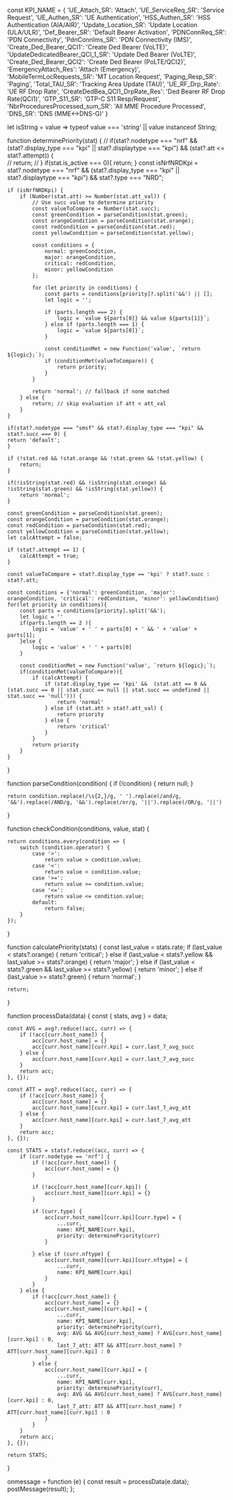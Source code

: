 const KPI_NAME = {
    'UE_Attach_SR': 'Attach',
    'UE_ServiceReq_SR': 'Service Request',
    'UE_Authen_SR': 'UE Authentication',
    'HSS_Authen_SR': 'HSS Authentication (AIA/AIR)',
    'Update_Location_SR': 'Update Location (ULA/ULR)',
    'Def_Bearer_SR': 'Default Bearer Activation',
    'PDNConnReq_SR': 'PDN Connectivity',
    'PdnConnIms_SR': 'PDN Connectivity (IMS)',
    'Create_Ded_Bearer_QCI1': 'Create Ded Bearer (VoLTE)',
    'UpdateDedicatedBearer_QCI_1_SR': 'Update Ded Bearer (VoLTE)',
    'Create_Ded_Bearer_QCI2': 'Create Ded Bearer (PoLTE/QCI2)',
    'EmergencyAttach_Res': 'Attach (Emergency)',
    'MobileTermLocRequests_SR': 'MT Location Request',
    'Paging_Resp_SR': 'Paging',
    'Total_TAU_SR': 'Tracking Area Update (TAU)',
    'UE_RF_Drp_Rate': 'UE RF Drop Rate',
    'CreateDedBea_QCI1_DrpRate_Res': 'Ded Bearer RF Drop Rate(QCI1)',
    'GTP_S11_SR': 'GTP-C S11 Resp/Request',
    'NbrProceduresProcessed_sum_SR': 'All MME Procedure Processed',
    'DNS_SR': 'DNS (MME<->DNS-G)'
}

let isString = value => typeof value === 'string' || value instanceof String;

function determinePriority(stat) {
    // if(stat?.nodetype === "nrf" && (stat?.display_type === "kpi" || stat?.displaytype === "kpi") && (stat?.att <= stat?.attempt)) {  
    //     return;
    // }
    if(stat.is_active === 0){
        return;
    }
    const isNrfNRDKpi = stat?.nodetype === "nrf" &&
                        (stat?.display_type === "kpi" || stat?.displaytype === "kpi") &&
                        stat?.type === "NRD";

    if (isNrfNRDKpi) {
        if (Number(stat.att) >= Number(stat.att_val)) {
            // Use succ value to determine priority
            const valueToCompare = Number(stat.succ);
            const greenCondition = parseCondition(stat.green);
            const orangeCondition = parseCondition(stat.orange);
            const redCondition = parseCondition(stat.red);
            const yellowCondition = parseCondition(stat.yellow);

            const conditions = {
                normal: greenCondition,
                major: orangeCondition,
                critical: redCondition,
                minor: yellowCondition
            };

            for (let priority in conditions) {
                const parts = conditions[priority]?.split('&&') || [];
                let logic = '';

                if (parts.length === 2) {
                    logic = `value ${parts[0]} && value ${parts[1]}`;
                } else if (parts.length === 1) {
                    logic = `value ${parts[0]}`;
                }

                const conditionMet = new Function('value', `return ${logic};`);
                if (conditionMet(valueToCompare)) {
                    return priority;
                }
            }

            return 'normal'; // fallback if none matched
        } else {
            return; // skip evaluation if att < att_val
        }
    }

    if(stat?.nodetype === "smsf" && stat?.display_type === "kpi" && stat?.succ === 0) {
    return 'default';
    }
    
    if (!stat.red && !stat.orange && !stat.green && !stat.yellow) {
        return;
    }

    if(!isString(stat.red) && !isString(stat.orange) && !isString(stat.green) && !isString(stat.yellow)) {
        return 'normal';
    }

    const greenCondition = parseCondition(stat.green);
    const orangeCondition = parseCondition(stat.orange);
    const redCondition = parseCondition(stat.red);
    const yellowCondition = parseCondition(stat.yellow);
    let calcAttempt = false;

    if (stat?.attempt == 1) {
        calcAttempt = true;
    }

    const valueToCompare = stat?.display_type == 'kpi' ? stat?.succ : stat?.att;

    const conditions = {'normal': greenCondition, 'major': orangeCondition, 'critical': redCondition, 'minor': yellowCondition}
    for(let priority in conditions){
        const parts = conditions[priority].split('&&');
        let logic = ''
        if(parts.length == 2 ){
            logic = 'value' + ' ' + parts[0] + ' && ' + 'value' + parts[1];
        }else {
            logic = 'value' + ' ' + parts[0]
        }

        const conditionMet = new Function('value', `return ${logic};`);
        if(conditionMet(valueToCompare)){
            if (calcAttempt) {
                if (stat.display_type == 'kpi' &&  (stat.att == 0 && (stat.succ == 0 || stat.succ == null || stat.succ == undefined || stat.succ == 'null'))) {
                    return 'normal'
                } else if (stat.att > stat?.att_val) {
                    return priority
                } else {
                    return 'critical'
                }
            }
            return priority
        }
    }

}

function parseCondition(condition) {
    if (!condition) {
        return null;
    }

    return condition.replace(/\s{2,}/g, ' ').replace(/and/g, '&&').replace(/AND/g, '&&').replace(/or/g, '||').replace(/OR/g, '||')
}

function checkCondition(conditions, value, stat) {

    return conditions.every(condition => {
        switch (condition.operator) {
            case '>':
                return value > condition.value;
            case '<':
                return value < condition.value;
            case '>=':
                return value >= condition.value;
            case '<=':
                return value <= condition.value;
            default:
                return false;
        }
    });
}

function calculatePriority(stats) {
    const last_value = stats.rate;
    if (last_value < stats?.orange) {
        return 'critical';
    } else if (last_value < stats?.yellow && last_value >= stats?.orange) {
        return 'major';
    } else if (last_value < stats?.green && last_value >= stats?.yellow) {
        return 'minor';
    } else if (last_value >= stats?.green) {
        return 'normal';
    }

    return;
}

function processData(data) {
    const { stats, avg } = data;

    const AVG = avg?.reduce((acc, curr) => {
        if (!acc[curr.host_name]) {
            acc[curr.host_name] = {}
            acc[curr.host_name][curr.kpi] = curr.last_7_avg_succ
        } else {
            acc[curr.host_name][curr.kpi] = curr.last_7_avg_succ
        }
        return acc;
    }, {});

    const ATT = avg?.reduce((acc, curr) => {
        if (!acc[curr.host_name]) {
            acc[curr.host_name] = {}
            acc[curr.host_name][curr.kpi] = curr.last_7_avg_att
        } else {
            acc[curr.host_name][curr.kpi] = curr.last_7_avg_att
        }
        return acc;
    }, {});

    const STATS = stats?.reduce((acc, curr) => {
        if (curr.nodetype == 'nrf') {
            if (!acc[curr.host_name]) {
                acc[curr.host_name] = {}
            }

            if (!acc[curr.host_name][curr.kpi]) {
                acc[curr.host_name][curr.kpi] = {}
            }

            if (curr.type) {
                acc[curr.host_name][curr.kpi][curr.type] = {
                    ...curr,
                    name: KPI_NAME[curr.kpi],
                    priority: determinePriority(curr)
                }

            } else if (curr.nftype) {
                acc[curr.host_name][curr.kpi][curr.nftype] = {
                    ...curr,
                    name: KPI_NAME[curr.kpi]
                }
            }
        } else {
            if (!acc[curr.host_name]) {
                acc[curr.host_name] = {}
                acc[curr.host_name][curr.kpi] = {
                    ...curr,
                    name: KPI_NAME[curr.kpi],
                    priority: determinePriority(curr),
                    avg: AVG && AVG[curr.host_name] ? AVG[curr.host_name][curr.kpi] : 0,
                    last_7_att: ATT && ATT[curr.host_name] ? ATT[curr.host_name][curr.kpi] : 0
                }
            } else {
                acc[curr.host_name][curr.kpi] = {
                    ...curr,
                    name: KPI_NAME[curr.kpi],
                    priority: determinePriority(curr),
                    avg: AVG && AVG[curr.host_name] ? AVG[curr.host_name][curr.kpi] : 0,
                    last_7_att: ATT && ATT[curr.host_name] ? ATT[curr.host_name][curr.kpi] : 0
                }
            }
        }
        return acc;
    }, {});

    return STATS;
}

onmessage = function (e) {
    const result = processData(e.data);
    postMessage(result);
};
